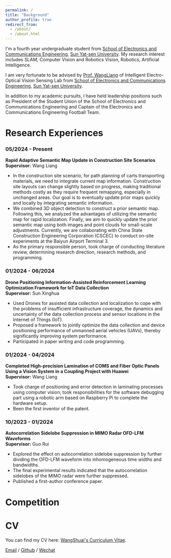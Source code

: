 ```yaml
---
permalink: /
title: "Background"
author_profile: true
redirect_from: 
  - /about/
  - /about.html
---
```

I'm a fourth year undergraduate student from [School of Electronics and Communications Engineering](https://sece.sysu.edu.cn/), [Sun Yat-sen University](https://www.sysu.edu.cn/). My research interest includes SLAM, Computer Vision and Robotics Vision, Robotics, Artificial Intelligence.

I am very fortunate to be advised by [Prof. WangLiang](https://sece.sysu.edu.cn/szll/js/1361718.htm) of Intelligent Electro-Optical Vision Sensing Lab from [School of Electronics and Communications Engineering](https://sece.sysu.edu.cn/), [Sun Yat-sen University](https://www.sysu.edu.cn/).

In addition to my academic pursuits, I have held leadership positions such as President of the Student Union of the School of Electronics and Communications Engineering and Captain of the Electronics and Communications Engineering Football Team.

Research Experiences
========
### 05/2024 - Present  
**Rapid Adaptive Semantic Map Update in Construction Site Scenarios**  
**Supervisor:** Wang Liang  
- In the construction site scenario, for path planning of carts transporting materials, we need to integrate current map information. Construction site layouts can change slightly based on progress, making traditional methods costly as they require frequent remapping, especially in unchanged areas. Our goal is to eventually update prior maps quickly and locally by integrating semantic information.  
- We combined 3D object detection to construct a prior semantic map. Following this, we analyzed the advantages of utilizing the semantic map for rapid localization. Finally, we aim to quickly update the prior semantic map using both images and point clouds for small-scale adjustments. Currently, we are collaborating with China State Construction Engineering Corporation (CSCEC) to conduct on-site experiments at the Baiyun Airport Terminal 3.  
- As the primary responsible person, took charge of conducting literature review, determining research direction, research methods, and programming.

### 01/2024 - 06/2024  
**Drone Positioning Information-Assisted Reinforcement Learning Optimization Framework for IoT Data Collection**  
**Supervisor:** Sun Xinghua  
- Used Drones for assisted data collection and localization to cope with the problems of insufficient infrastructure coverage, the dynamics and uncertainty of the data collection process and sensor locations in the Internet of Things (IoT).  
- Proposed a framework to jointly optimize the data collection and device positioning performance of unmanned aerial vehicles (UAVs), thereby significantly improving system performance.  
- Participated in paper writing and code programming.

### 01/2024 - 04/2024  
**Completed High-precision Lamination of COMS and Fiber Optic Panels Using a Vision System in a Coupling Project with Huawei**  
**Supervisor:** Wang Liang  
- Took charge of positioning and error detection in laminating processes using computer vision; took responsibilities for the software debugging part using a robotic arm based on Raspberry Pi to complete the hardware setup.  
- Been the first inventor of the patent.

### 10/2023 - 01/2024  
**Autocorrelation Sidelobe Suppression in MIMO Radar OFD-LFM Waveforms**  
**Supervisor:** Guo Rui  
- Explored the effect on autocorrelation sidelobe suppression by further dividing the OFD-LFM waveform into inhomogeneous time widths and bandwidths.  
- The final experimental results indicated that the autocorrelation sidelobes of the MIMO radar were further suppressed.  
- Published a first-author conference paper.




Competition
========




CV
========
You can find my CV here: [WangShuai's Curriculum Vitae](../assets/CVWangShuai.pdf).


[Email](mailto:15928277030@163.com) / [Github](https://github.com/wangsh386) / [Wechat](../images/wechat.jpg) 
